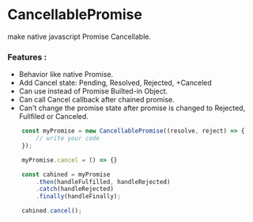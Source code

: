 # CancellablePromise
make native javascript Promise Cancellable.

### Features :
- Behavior like native Promise.
- Add Cancel state: Pending, Resolved, Rejected, +Canceled
- Can use instead of Promise Builted-in Object.
- Can call Cancel callback after chained promise.
- Can't change the promise state after promise is changed to Rejected, Fullfiled or Canceled.
```javascript
    const myPromise = new CancellablePromise((resolve, reject) => {
        // write your code
    });

    myPromise.cancel = () => {}

    const cahined = myPromise
        .then(handleFulfilled, handleRejected)
        .catch(handleRejected)
        .finally(handleFinally);

    cahined.cancel();
```
